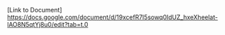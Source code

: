 [Link to Document] https://docs.google.com/document/d/19xcefR7I5sowq0IdUZ_hxeXheelat-lAO8N5qtYj8u0/edit?tab=t.0
